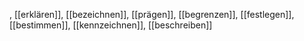 , [[erklären]], [[bezeichnen]], [[prägen]], [[begrenzen]], [[festlegen]], [[bestimmen]], [[kennzeichnen]], [[beschreiben]]